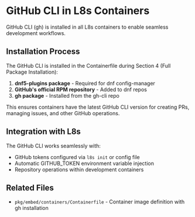 # GitHub CLI in L8s Containers

GitHub CLI (gh) is installed in all L8s containers to enable seamless development workflows.

## Installation Process

The GitHub CLI is installed in the Containerfile during Section 4 (Full Package Installation):

1. **dnf5-plugins package** - Required for dnf config-manager
2. **GitHub's official RPM repository** - Added to dnf repos
3. **gh package** - Installed from the gh-cli repo

This ensures containers have the latest GitHub CLI version for creating PRs, managing issues, and other GitHub operations.

## Integration with L8s

The GitHub CLI works seamlessly with:
- GitHub tokens configured via `l8s init` or config file
- Automatic GITHUB_TOKEN environment variable injection
- Repository operations within development containers

## Related Files
- `pkg/embed/containers/Containerfile` - Container image definition with gh installation
